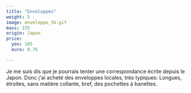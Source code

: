 ```yaml
---
title: "Enveloppes"
weight: 5
image: enveloppe_tb.gif
mass: 155
origin: Japon
price:
  yen: 105
  euro: 0.76

---
```


Je me suis dis que je pourrais tenter une correspondance écrite depuis le Japon. Donc j'ai acheté des enveloppes locales, très typiques: Longues, étroites, sans matière collante, bref, des pochettes à banettes.